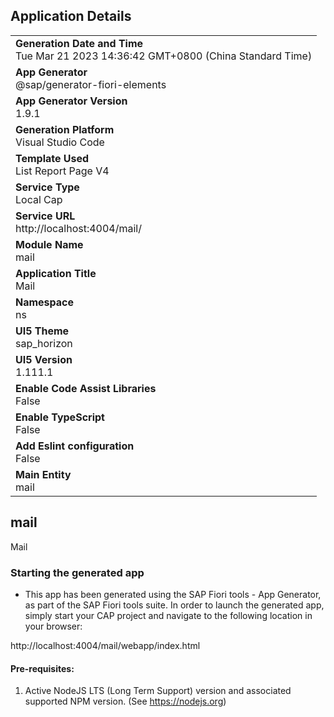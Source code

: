 ## Application Details
|               |
| ------------- |
|**Generation Date and Time**<br>Tue Mar 21 2023 14:36:42 GMT+0800 (China Standard Time)|
|**App Generator**<br>@sap/generator-fiori-elements|
|**App Generator Version**<br>1.9.1|
|**Generation Platform**<br>Visual Studio Code|
|**Template Used**<br>List Report Page V4|
|**Service Type**<br>Local Cap|
|**Service URL**<br>http://localhost:4004/mail/
|**Module Name**<br>mail|
|**Application Title**<br>Mail|
|**Namespace**<br>ns|
|**UI5 Theme**<br>sap_horizon|
|**UI5 Version**<br>1.111.1|
|**Enable Code Assist Libraries**<br>False|
|**Enable TypeScript**<br>False|
|**Add Eslint configuration**<br>False|
|**Main Entity**<br>mail|

## mail

Mail

### Starting the generated app

-   This app has been generated using the SAP Fiori tools - App Generator, as part of the SAP Fiori tools suite.  In order to launch the generated app, simply start your CAP project and navigate to the following location in your browser:

http://localhost:4004/mail/webapp/index.html

#### Pre-requisites:

1. Active NodeJS LTS (Long Term Support) version and associated supported NPM version.  (See https://nodejs.org)


